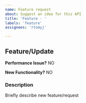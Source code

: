 ```yaml
---
name: Feature request
about: Suggest an idea for this API
title: 'Feature - '
labels: 'feature'
assignees: 'rtomyj'

---
```


## Feature/Update

**Performance Issue?** NO

**New Functionality?** NO

### Description

Briefly describe new feature/request